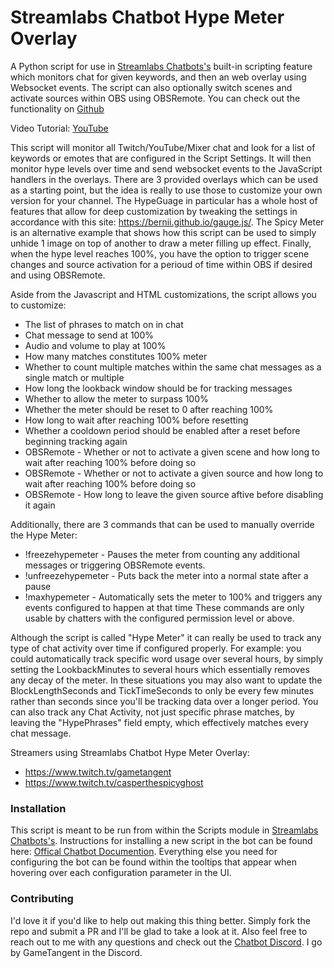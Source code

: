 # Streamlabs Chatbot Hype Meter Overlay
A Python script for use in [Streamlabs Chatbots's](https://streamlabs.com/chatbot) built-in scripting feature which monitors chat for given keywords, and then an web overlay using Websocket events. 
The script can also optionally switch scenes and activate sources within OBS using OBSRemote. 
You can check out the functionality on [Github](https://github.com/HyperNeon/Streamlabs-Chatbot-Hype-Meter-Overlay)

Video Tutorial: [YouTube](https://youtu.be/ZifIbMVmTBc)

This script will monitor all Twitch/YouTube/Mixer chat and look for a list of keywords or emotes that are configured in the Script Settings. It will then monitor hype levels over time and send websocket events to the JavaScript handlers in the overlays. There are 3 provided overlays which can be used as a starting point, but the idea is really to use those to customize your own version for your channel. The HypeGuage in particular has a whole host of features that allow for deep customization by tweaking the settings in accordance with this site: https://bernii.github.io/gauge.js/. The Spicy Meter is an alternative example that shows how this script can be used to simply unhide 1 image on top of another to draw a meter filling up effect. Finally, when the hype level reaches 100%, you have the option to trigger scene changes and source activation for a perioud of time within OBS if desired and using OBSRemote.

Aside from the Javascript and HTML customizations, the script allows you to customize:
* The list of phrases to match on in chat
* Chat message to send at 100%
* Audio and volume to play at 100%
* How many matches constitutes 100% meter
* Whether to count multiple matches within the same chat messages as a single match or multiple
* How long the lookback window should be for tracking messages
* Whether to allow the meter to surpass 100%
* Whether the meter should be reset to 0 after reaching 100%
* How long to wait after reaching 100% before resetting
* Whether a cooldown period should be enabled after a reset before beginning tracking again
* OBSRemote - Whether or not to activate a given scene and how long to wait after reaching 100% before doing so
* OBSRemote - Whether or not to activate a given source and how long to wait after reaching 100% before doing so
* OBSRemote - How long to leave the given source aftive before disabling it again


Additionally, there are 3 commands that can be used to manually override the Hype Meter:
* !freezehypemeter - Pauses the meter from counting any additional messages or triggering OBSRemote events. 
* !unfreezehypemeter - Puts back the meter into a normal state after a pause
* !maxhypemeter - Automatically sets the meter to 100% and triggers any events configured to happen at that time
These commands are only usable by chatters with the configured permission level or above. 

Although the script is called "Hype Meter" it can really be used to track any type of chat activity over time if configured properly. For example: you could automatically track specific word usage over several hours, by simply setting the LookbackMinutes to several hours which essentially removes any decay of the meter. In these situations you may also want to update the BlockLengthSeconds and TickTimeSeconds to only be every few minutes rather than seconds since you'll be tracking data over a longer period. You can also track any Chat Activity, not just specific phrase matches, by leaving the "HypePhrases" field empty, which effectively matches every chat message.

Streamers using Streamlabs Chatbot Hype Meter Overlay:
* https://www.twitch.tv/gametangent
* https://www.twitch.tv/casperthespicyghost

### Installation
This script is meant to be run from within the Scripts module in [Streamlabs Chatbots's](https://streamlabs.com/chatbot).
Instructions for installing a new script in the bot can be found here: [Offical Chatbot Documention](https://streamlabs.com/chatbot#Documentation.pdf).
Everything else you need for configuring the bot can be found within the tooltips that appear when hovering over each configuration parameter in the UI.

### Contributing
I'd love it if you'd like to help out making this thing better. Simply fork the repo and submit a PR and I'll be glad to take a look at it. Also feel free to reach out to me with any questions and check out the [Chatbot Discord](https://discordapp.com/invite/J4QMG5m). I go by GameTangent in the Discord.
